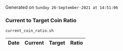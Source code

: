 Generated on `Sunday 26-September-2021 at 14:51:06`

### Current to Target Coin Ratio
`current_coin_ratio.sh`

Date|Current|Target|Ratio
---|---|---|---
